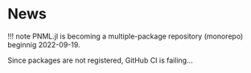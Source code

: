 # News

!!! note PNML.jl is becoming a multiple-package repository (monorepo) beginnig 2022-09-19.

Since packages are not registered, GitHub CI is failing...
